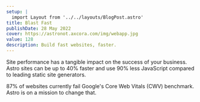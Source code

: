 ```yaml
---
setup: |
  import Layout from '../../layouts/BlogPost.astro'
title: Blast Fast
publishDate: 28 May 2022
cover: https://astronot.axcora.com/img/webapp.jpg
value: 128
description: Build fast websites, faster.
---
```


Site performance has a tangible impact on the success of your business. Astro sites can be up to 40% faster and use 90% less JavaScript compared to leading static site generators.

87% of websites currently fail Google's Core Web Vitals (CWV) benchmark. Astro is on a mission to change that.
